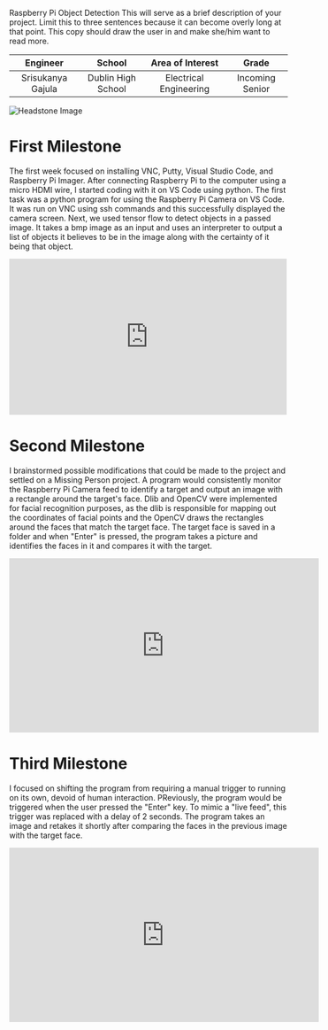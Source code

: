 ﻿Raspberry Pi Object Detection
This will serve as a brief description of your project. Limit this to three sentences because it can become overly long at that point. This copy should draw the user in and make she/him want to read more.

| **Engineer** | **School** | **Area of Interest** | **Grade** |
|:--:|:--:|:--:|:--:|
| Srisukanya Gajula | Dublin High School | Electrical Engineering | Incoming Senior

![Headstone Image](https://bluestampengineering.com/wp-content/uploads/2016/05/improve.jpg)
  



# First Milestone
  

The first week focused on installing VNC, Putty, Visual Studio Code, and Raspberry Pi Imager. After connecting Raspberry Pi to the computer using a micro HDMI wire, I started coding with it on VS Code using python. The first task was a python program for using the Raspberry Pi Camera on VS Code. It was run on VNC using ssh commands and this successfully displayed the camera screen. Next, we used tensor flow to detect objects in a passed image. It takes a bmp image as an input and uses an interpreter to output a list of objects it believes to be in the image along with the certainty of it being that object. 

<iframe width="502" height="282" src="https://www.youtube.com/embed/h1WzSu9p8jA" title="YouTube video player" frameborder="0" allow="accelerometer; autoplay; clipboard-write; encrypted-media; gyroscope; picture-in-picture" allowfullscreen></iframe>


# Second Milestone

I brainstormed possible modifications that could be made to the project and settled on a Missing Person project. A program would consistently monitor the Raspberry Pi Camera feed to identify a target and output an image with a rectangle around the target's face. Dlib and OpenCV were implemented for facial recognition purposes, as the dlib is responsible for mapping out the coordinates of facial points and the OpenCV draws the rectangles around the faces that match the target face. The target face is saved in a folder and when "Enter" is pressed, the program takes a picture and identifies the faces in it and compares it with the target. 

<iframe width="560" height="315" src="https://www.youtube.com/embed/F4LTIHj898g" title="YouTube video player" frameborder="0" allow="accelerometer; autoplay; clipboard-write; encrypted-media; gyroscope; picture-in-picture" allowfullscreen></iframe>


# Third Milestone

I focused on shifting the program from requiring a manual trigger to running on its own, devoid of human interaction. PReviously, the program would be triggered when the user pressed the "Enter" key. To mimic a "live feed", this trigger was replaced with a delay of 2 seconds. The program takes an image and retakes it shortly after comparing the faces in the previous image with the target face.

<iframe width="560" height="315" src="https://www.youtube.com/embed/V2SAfn3KXy4" title="YouTube video player" frameborder="0" allow="accelerometer; autoplay; clipboard-write; encrypted-media; gyroscope; picture-in-picture" allowfullscreen></iframe>
